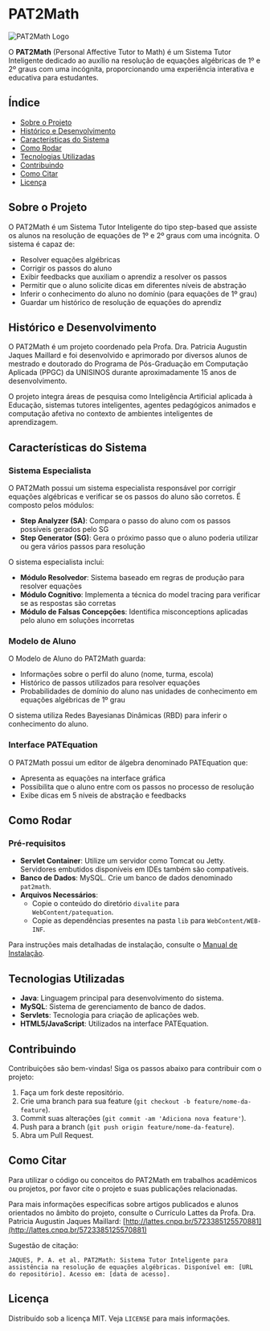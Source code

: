 # PAT2Math
![PAT2Math Logo](caminho/para/sua/imagem/logo.png)

O **PAT2Math** (Personal Affective Tutor to Math) é um Sistema Tutor Inteligente dedicado ao auxílio na resolução de equações algébricas de 1º e 2º graus com uma incógnita, proporcionando uma experiência interativa e educativa para estudantes.

## Índice
- [Sobre o Projeto](#sobre-o-projeto)
- [Histórico e Desenvolvimento](#histórico-e-desenvolvimento)
- [Características do Sistema](#características-do-sistema)
- [Como Rodar](#como-rodar)
- [Tecnologias Utilizadas](#tecnologias-utilizadas)
- [Contribuindo](#contribuindo)
- [Como Citar](#como-citar)
- [Licença](#licença)

## Sobre o Projeto

O PAT2Math é um Sistema Tutor Inteligente do tipo step-based que assiste os alunos na resolução de equações de 1º e 2º graus com uma incógnita. O sistema é capaz de:

- Resolver equações algébricas
- Corrigir os passos do aluno
- Exibir feedbacks que auxiliam o aprendiz a resolver os passos
- Permitir que o aluno solicite dicas em diferentes níveis de abstração
- Inferir o conhecimento do aluno no domínio (para equações de 1º grau)
- Guardar um histórico de resolução de equações do aprendiz

## Histórico e Desenvolvimento

O PAT2Math é um projeto coordenado pela Profa. Dra. Patricia Augustin Jaques Maillard e foi desenvolvido e aprimorado por diversos alunos de mestrado e doutorado do Programa de Pós-Graduação em Computação Aplicada (PPGC) da UNISINOS durante aproximadamente 15 anos de desenvolvimento.

O projeto integra áreas de pesquisa como Inteligência Artificial aplicada à Educação, sistemas tutores inteligentes, agentes pedagógicos animados e computação afetiva no contexto de ambientes inteligentes de aprendizagem.

## Características do Sistema

### Sistema Especialista

O PAT2Math possui um sistema especialista responsável por corrigir equações algébricas e verificar se os passos do aluno são corretos. É composto pelos módulos:

- **Step Analyzer (SA)**: Compara o passo do aluno com os passos possíveis gerados pelo SG
- **Step Generator (SG)**: Gera o próximo passo que o aluno poderia utilizar ou gera vários passos para resolução

O sistema especialista inclui:
- **Módulo Resolvedor**: Sistema baseado em regras de produção para resolver equações
- **Módulo Cognitivo**: Implementa a técnica do model tracing para verificar se as respostas são corretas
- **Módulo de Falsas Concepções**: Identifica misconceptions aplicadas pelo aluno em soluções incorretas

### Modelo de Aluno

O Modelo de Aluno do PAT2Math guarda:
- Informações sobre o perfil do aluno (nome, turma, escola)
- Histórico de passos utilizados para resolver equações
- Probabilidades de domínio do aluno nas unidades de conhecimento em equações algébricas de 1º grau

O sistema utiliza Redes Bayesianas Dinâmicas (RBD) para inferir o conhecimento do aluno.

### Interface PATEquation

O PAT2Math possui um editor de álgebra denominado PATEquation que:
- Apresenta as equações na interface gráfica
- Possibilita que o aluno entre com os passos no processo de resolução
- Exibe dicas em 5 níveis de abstração e feedbacks

## Como Rodar

### Pré-requisitos
- **Servlet Container**: Utilize um servidor como Tomcat ou Jetty. Servidores embutidos disponíveis em IDEs também são compatíveis.
- **Banco de Dados**: MySQL. Crie um banco de dados denominado `pat2math`.
- **Arquivos Necessários**:
  - Copie o conteúdo do diretório `divalite` para `WebContent/patequation`.
  - Copie as dependências presentes na pasta `lib` para `WebContent/WEB-INF`.

Para instruções mais detalhadas de instalação, consulte o [Manual de Instalação](https://www.dropbox.com/s/bguip423r5rv5ur/Instru%C3%A7%C3%B5es%20de%20instala%C3%A7%C3%A3o%20dos%20arquivos%20e%20programas%20necess%C3%A1rios.pdf?dl=0).

## Tecnologias Utilizadas
- **Java**: Linguagem principal para desenvolvimento do sistema.
- **MySQL**: Sistema de gerenciamento de banco de dados.
- **Servlets**: Tecnologia para criação de aplicações web.
- **HTML5/JavaScript**: Utilizados na interface PATEquation.

## Contribuindo
Contribuições são bem-vindas! Siga os passos abaixo para contribuir com o projeto:

1. Faça um fork deste repositório.
2. Crie uma branch para sua feature (`git checkout -b feature/nome-da-feature`).
3. Commit suas alterações (`git commit -am 'Adiciona nova feature'`).
4. Push para a branch (`git push origin feature/nome-da-feature`).
5. Abra um Pull Request.

## Como Citar

Para utilizar o código ou conceitos do PAT2Math em trabalhos acadêmicos ou projetos, por favor cite o projeto e suas publicações relacionadas. 

Para mais informações específicas sobre artigos publicados e alunos orientados no âmbito do projeto, consulte o Currículo Lattes da Profa. Dra. Patricia Augustin Jaques Maillard: 
[http://lattes.cnpq.br/5723385125570881](http://lattes.cnpq.br/5723385125570881)

Sugestão de citação:
```
JAQUES, P. A. et al. PAT2Math: Sistema Tutor Inteligente para assistência na resolução de equações algébricas. Disponível em: [URL do repositório]. Acesso em: [data de acesso].
```

## Licença
Distribuído sob a licença MIT. Veja `LICENSE` para mais informações.